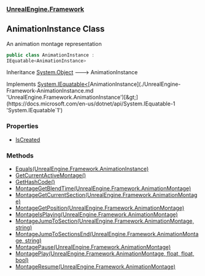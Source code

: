 ### [UnrealEngine.Framework](./UnrealEngine-Framework.md 'UnrealEngine.Framework')
## AnimationInstance Class
An animation montage representation  
```csharp
public class AnimationInstance :
IEquatable<AnimationInstance>
```
Inheritance [System.Object](https://docs.microsoft.com/en-us/dotnet/api/System.Object 'System.Object') &#129106; AnimationInstance  

Implements [System.IEquatable&lt;](https://docs.microsoft.com/en-us/dotnet/api/System.IEquatable-1 'System.IEquatable`1')[AnimationInstance](./UnrealEngine-Framework-AnimationInstance.md 'UnrealEngine.Framework.AnimationInstance')[&gt;](https://docs.microsoft.com/en-us/dotnet/api/System.IEquatable-1 'System.IEquatable`1')  
### Properties
- [IsCreated](./UnrealEngine-Framework-AnimationInstance-IsCreated.md 'UnrealEngine.Framework.AnimationInstance.IsCreated')
### Methods
- [Equals(UnrealEngine.Framework.AnimationInstance)](./UnrealEngine-Framework-AnimationInstance-Equals(UnrealEngine-Framework-AnimationInstance).md 'UnrealEngine.Framework.AnimationInstance.Equals(UnrealEngine.Framework.AnimationInstance)')
- [GetCurrentActiveMontage()](./UnrealEngine-Framework-AnimationInstance-GetCurrentActiveMontage().md 'UnrealEngine.Framework.AnimationInstance.GetCurrentActiveMontage()')
- [GetHashCode()](./UnrealEngine-Framework-AnimationInstance-GetHashCode().md 'UnrealEngine.Framework.AnimationInstance.GetHashCode()')
- [MontageGetBlendTime(UnrealEngine.Framework.AnimationMontage)](./UnrealEngine-Framework-AnimationInstance-MontageGetBlendTime(UnrealEngine-Framework-AnimationMontage).md 'UnrealEngine.Framework.AnimationInstance.MontageGetBlendTime(UnrealEngine.Framework.AnimationMontage)')
- [MontageGetCurrentSection(UnrealEngine.Framework.AnimationMontage)](./UnrealEngine-Framework-AnimationInstance-MontageGetCurrentSection(UnrealEngine-Framework-AnimationMontage).md 'UnrealEngine.Framework.AnimationInstance.MontageGetCurrentSection(UnrealEngine.Framework.AnimationMontage)')
- [MontageGetPosition(UnrealEngine.Framework.AnimationMontage)](./UnrealEngine-Framework-AnimationInstance-MontageGetPosition(UnrealEngine-Framework-AnimationMontage).md 'UnrealEngine.Framework.AnimationInstance.MontageGetPosition(UnrealEngine.Framework.AnimationMontage)')
- [MontageIsPlaying(UnrealEngine.Framework.AnimationMontage)](./UnrealEngine-Framework-AnimationInstance-MontageIsPlaying(UnrealEngine-Framework-AnimationMontage).md 'UnrealEngine.Framework.AnimationInstance.MontageIsPlaying(UnrealEngine.Framework.AnimationMontage)')
- [MontageJumpToSection(UnrealEngine.Framework.AnimationMontage, string)](./UnrealEngine-Framework-AnimationInstance-MontageJumpToSection(UnrealEngine-Framework-AnimationMontage_string).md 'UnrealEngine.Framework.AnimationInstance.MontageJumpToSection(UnrealEngine.Framework.AnimationMontage, string)')
- [MontageJumpToSectionsEnd(UnrealEngine.Framework.AnimationMontage, string)](./UnrealEngine-Framework-AnimationInstance-MontageJumpToSectionsEnd(UnrealEngine-Framework-AnimationMontage_string).md 'UnrealEngine.Framework.AnimationInstance.MontageJumpToSectionsEnd(UnrealEngine.Framework.AnimationMontage, string)')
- [MontagePause(UnrealEngine.Framework.AnimationMontage)](./UnrealEngine-Framework-AnimationInstance-MontagePause(UnrealEngine-Framework-AnimationMontage).md 'UnrealEngine.Framework.AnimationInstance.MontagePause(UnrealEngine.Framework.AnimationMontage)')
- [MontagePlay(UnrealEngine.Framework.AnimationMontage, float, float, bool)](./UnrealEngine-Framework-AnimationInstance-MontagePlay(UnrealEngine-Framework-AnimationMontage_float_float_bool).md 'UnrealEngine.Framework.AnimationInstance.MontagePlay(UnrealEngine.Framework.AnimationMontage, float, float, bool)')
- [MontageResume(UnrealEngine.Framework.AnimationMontage)](./UnrealEngine-Framework-AnimationInstance-MontageResume(UnrealEngine-Framework-AnimationMontage).md 'UnrealEngine.Framework.AnimationInstance.MontageResume(UnrealEngine.Framework.AnimationMontage)')
